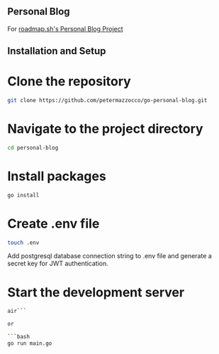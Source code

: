 ## Personal Blog

For [roadmap.sh's Personal Blog Project](https://roadmap.sh/projects/personal-blog)

## Installation and Setup

# Clone the repository
```bash
git clone https://github.com/petermazzocco/go-personal-blog.git
```

# Navigate to the project directory
```bash
cd personal-blog
```

# Install packages
```bash
go install
```

# Create .env file
```bash
touch .env
```
Add postgresql database connection string to .env file and generate a secret key for JWT authentication.

# Start the development server
```bash
air```

or

```bash
go run main.go
```
